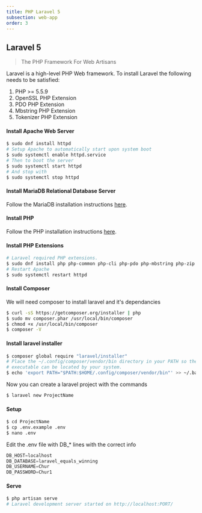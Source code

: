 ```yaml
---
title: PHP Laravel 5      
subsection: web-app
order: 3
---
```


## Laravel 5
> The PHP Framework For Web Artisans

Laravel is a high-level PHP Web framework. To install Laravel the following needs to be satisfied:

1. PHP >= 5.5.9
2. OpenSSL PHP Extension
3. PDO PHP Extension
4. Mbstring PHP Extension
5. Tokenizer PHP Extension

#### Install Apache Web Server

```bash
$ sudo dnf install httpd
# Setup Apache to automatically start upon system boot
$ sudo systemctl enable httpd.service
# Then to boot the server
$ sudo systemctl start httpd
# And stop with
$ sudo systemctl stop httpd
```

#### Install MariaDB Relational Database Server
Follow the MariaDB installation instructions [here](/tech/database/mariadb/about.html).

#### Install PHP
Follow the PHP installation instructions [here](/tech/languages/php/php-installation.html).

#### Install PHP Extensions

```bash
# Laravel required PHP extensions.
$ sudo dnf install php php-common php-cli php-pdo php-mbstring php-zip php-xml
# Restart Apache
$ sudo systemctl restart httpd
```

#### Install Composer
We will need composer to install laravel and it's dependancies

```bash
$ curl -sS https://getcomposer.org/installer | php
$ sudo mv composer.phar /usr/local/bin/composer
$ chmod +x /usr/local/bin/composer
$ composer -V
```

#### Install laravel installer

```bash
$ composer global require "laravel/installer"
# Place the ~/.config/composer/vendor/bin directory in your PATH so the laravel 
# executable can be located by your system.
$ echo 'export PATH="$PATH:$HOME/.config/composer/vendor/bin"' >> ~/.bash_profile
```

Now you can create a laravel project with the commands 

```bash
$ laravel new ProjectName
```

#### Setup

```bash
$ cd ProjectName
$ cp .env.example .env
$ nano .env
```

Edit the .env file with DB_* lines with the correct info

```javascript
DB_HOST=localhost
DB_DATABASE=laravel_equals_winning
DB_USERNAME=Chur
DB_PASSWORD=Chur1
```

#### Serve

```bash
$ php artisan serve
# Laravel development server started on http://localhost:PORT/
```
